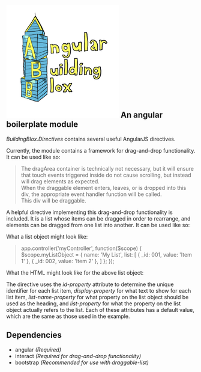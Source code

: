 ![Angular Building Blox](Angular_Building_Blox_Logo_SM.png)
An angular boilerplate module
------------

*BuildingBlox.Directives* contains several useful AngularJS directives.

Currently, the module contains a framework for drag-and-drop functionality.
It can be used like so:
> <div class="dragArea">
>     The dragArea container is technically not necessary, but it will ensure that touch events
>     triggered inside do not cause scrolling, but instead will drag elements as expected.
>     <div class="dropArea" on-drag-enter="enterFunction" on-drag-leave="leaveFunction" on-drop="dropFunction">
>         When the draggable element enters, leaves, or is dropped into this div, the appropriate event handler function will be called.
>     </div>
>     <div class="draggable">
>         This div will be draggable.
>     </div>
> </div>

A helpful directive implementing this drag-and-drop functionality is included.
It is a list whose items can be dragged in order to rearrange, and elements can be dragged from one list into another.
It can be used like so:

What a list object might look like:
> app.controller('myController', function($scope) {
>     $scope.myListObject = {
>         name: 'My List',
>         list: [
>             { _id: 001, value: 'Item 1' },
>             { _id: 002, value: 'Item 2' },
>         ]
>     };
> });

What the HTML might look like for the above list object:
> <div ng-controller="myController">
>     <draggable-list ng-model="myListObject" id-property="_id" display-property="value" list-name-property="name" list-property="list"></draggable-list>
> </div>

The directive uses the *id-property* attribute to determine the unique identifier for each list item,
*display-property* for what text to show for each list item,
*list-name-property* for what property on the list object should be used as the heading,
and *list-property* for what the property on the list object actually refers to the list.
Each of these attributes has a default value, which are the same as those used in the example.

Dependencies
------------
* angular *(Required)*
* interact *(Required for drag-and-drop functionality)*
* bootstrap *(Recommended for use with draggable-list)*